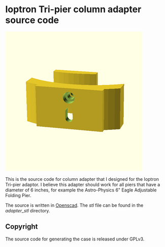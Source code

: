 # Ioptron Tri-pier column adapter source code

![Ioptron Tri-pier column adapter](https://github.com/cytan299/tripier_adapter/blob/master/pics/tripier_adapter.png)

This is the source code for column adapter that I designed for the
Ioptron Tri-pier adaptor. I believe this adapter should work for all
piers that have a diameter of 6 inches, for example the Astro-Physics
6" Eagle Adjustable Folding Pier.

The source is written in [Openscad](http://www.openscad.org). The
_stl_ file can be found in the _adapter_stl_ directory.


## Copyright

The source code for generating the case is released under GPLv3.


